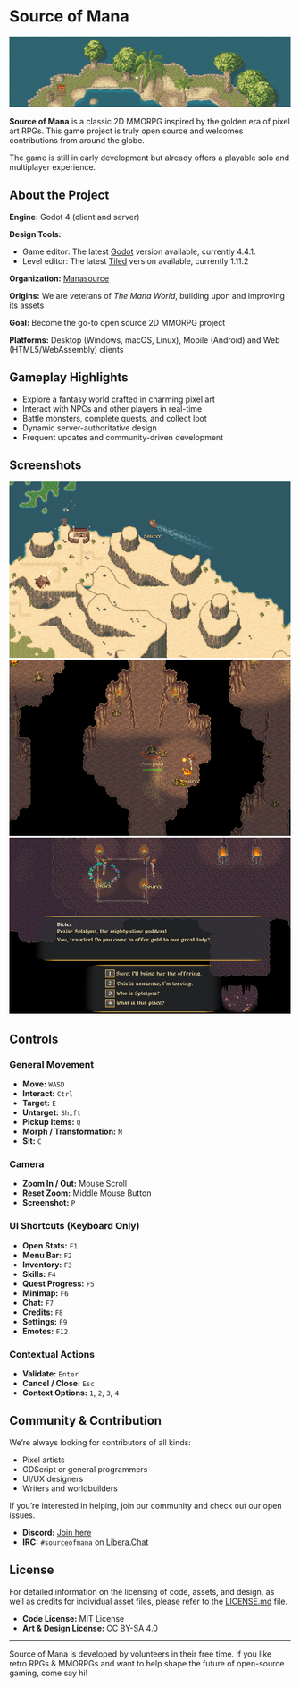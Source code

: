 # Source of Mana

![screenshot](data/press/readme/header.png)

**Source of Mana** is a classic 2D MMORPG inspired by the golden era of pixel art RPGs. This game project is truly open source and welcomes contributions from around the globe.

The game is still in early development but already offers a playable solo and multiplayer experience.

## About the Project

**Engine:** Godot 4 (client and server)

**Design Tools:**
- Game editor: The latest [Godot](https://godotengine.org/) version available, currently 4.4.1.
- Level editor: The latest [Tiled](https://www.mapeditor.org/) version available, currently 1.11.2

**Organization:** [Manasource](https://manasource.org)

**Origins:** We are veterans of *The Mana World*, building upon and improving its assets

**Goal:** Become the go-to open source 2D MMORPG project

**Platforms:** Desktop (Windows, macOS, Linux), Mobile (Android) and Web (HTML5/WebAssembly) clients

## Gameplay Highlights

- Explore a fantasy world crafted in charming pixel art
- Interact with NPCs and other players in real-time
- Battle monsters, complete quests, and collect loot
- Dynamic server-authoritative design
- Frequent updates and community-driven development

## Screenshots

![exploration](data/press/readme/exploration.png)
![combat](data/press/readme/combat.png)
![dialogue](data/press/readme/dialogue.png)

## Controls

### General Movement
- **Move:** `WASD`
- **Interact:** `Ctrl`
- **Target:** `E`
- **Untarget:** `Shift`
- **Pickup Items:** `Q`
- **Morph / Transformation:** `M`
- **Sit:** `C`

### Camera
- **Zoom In / Out:** Mouse Scroll
- **Reset Zoom:** Middle Mouse Button
- **Screenshot:** `P`

### UI Shortcuts (Keyboard Only)
- **Open Stats:** `F1`
- **Menu Bar:** `F2`
- **Inventory:** `F3`
- **Skills:** `F4`
- **Quest Progress:** `F5`
- **Minimap:** `F6`
- **Chat:** `F7`
- **Credits:** `F8`
- **Settings:** `F9`
- **Emotes:** `F12`

### Contextual Actions
- **Validate:** `Enter`
- **Cancel / Close:** `Esc`
- **Context Options:** `1`, `2`, `3`, `4`

## Community & Contribution

We’re always looking for contributors of all kinds:
- Pixel artists
- GDScript or general programmers
- UI/UX designers
- Writers and worldbuilders

If you’re interested in helping, join our community and check out our open issues.

- **Discord:** [Join here](https://discord.com/channels/581622549566193664/1013487216493854780)
- **IRC:** `#sourceofmana` on [Libera.Chat](https://web.libera.chat/#sourceofmana)

## License

For detailed information on the licensing of code, assets, and design, as well as credits for individual asset files, please refer to the [LICENSE.md](LICENSE.md) file.

- **Code License:** MIT License
- **Art & Design License:** CC BY-SA 4.0

---

Source of Mana is developed by volunteers in their free time. If you like retro RPGs & MMORPGs and want to help shape the future of open-source gaming, come say hi!
